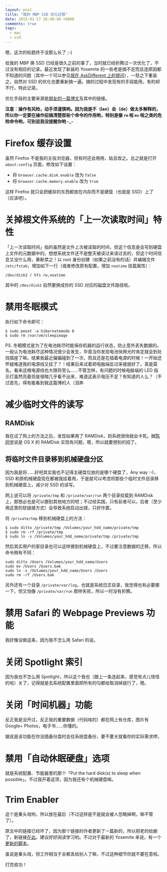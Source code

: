 ```yaml
---
layout: post
title: "我的 MBP SSD 优化过程"
date: 2015-01-17 16:40:49 +0800
comments: true
tags:
  - mac
  - ssd
---
```


嗯，这次的标题终于没那么长了 ;-)

给我的 MBP 换 SSD 已经是很久之前的事了，当时就已经折腾过一次优化了，不过没有相应的记录。最近发现了新装的 Yosemite 的一些老是搞不定而且连原因都不知道的问题（其中一个可以参见[我在 AskDifferent 上的提问](http://apple.stackexchange.com/questions/163500/when-i-want-to-install-teamviewer-10-why-cant-i-select-my-system-disk-as-the-d "AskDifferent: When I want to install TeamViewer 10, why can't I select my system disk as the distination?")），一怒之下重装之，自然对 SSD 的优化也要重新搞一遍。搞的过程中发现有的手段能用，有的却不行，特此记录。

优化手段的主要来源是[朋友的一篇博文](http://chenyufei.info/blog/2011-09-06/13-%E5%AF%B8-macbook-pro-%E6%8B%86%E5%85%89%E9%A9%B1%E6%9B%B4%E6%8D%A2-ssd/ "13 寸 Macbook Pro 拆光驱更换 SSD")及其中的链接。

**注意：操作有风险，动手须谨慎哟。因为我是不（lan）会（de）做太多解释的，所以你一定要在操作前搞清楚那些个命令的作用哟，特别是像 `rm` 啦 `mv` 啦之类的危险命令哟，可别说我没提醒你哟 -\_-**

# Firefox 缓存设置

虽然 Firefox 不是我的主役浏览器，但有时还会用用，姑且改之。总之就是打开 `about:config` 页面，修改如下设置：

* 将 `browser.cache.disk.enable` 改为 `false`
* 将 `browser.cache.memory.enable` 改为 `true`

这样 Firefox 就只会把缓存的东西都放在内存而不是硬盘（也就是 SSD）上了（应该吧）。

# 关掉根文件系统的「上一次读取时间」特性

「上一次读取时间」指的虽然是文件上次被读取的时间，但这个信息是会写到硬盘上文件的元数据中的。想想系统文件还不是整天被读过来读过去的，但这个时间信息又没什么用，果断禁之！以 root 身份创建（如果之前没有的话）并编辑文件 `/etc/fstab`，增加如下一行（或者修改原有配置，增加 `noatime` 挂载属性）：

```
/dev/disk2 / hfs rw,noatime
```

其中的 `/dev/disk2` 自然要换成你的 SSD 对应的磁盘文件路径啦。

# 禁用冬眠模式

执行如下命令即可：

```
$ sudo pmset -a hibernatemode 0
$ sudo rm /var/vm/sleepimage
```

PS. 冬眠模式是为了在电池耗尽时能保存机器的运行状态，防止意外丢失数据的。一般认为电池耗尽这种情况很少会发生，毕竟当你发现电池快用光时肯定就会到处找插座了嘛。结果我最近偏偏碰到了一次，而且还是在插着电源的时候！一开始还怀疑难道我的电源线又挂了？！结果后来试着把电脑端反过来接就好了。真是莫名，看来这根电源线也大限将至么……不管怎样，有问题的时候电脑端的 LED 指示灯虽然亮着但是很暗几乎看不出来，难道这表示电压不足？有知道的人么？（不过首先，得有能看到我这篇博的人（泪奔

# 减少临时文件的读写

## RAMDisk

我在试了网上的方法之后，发现如果用了 RAMDisk，则系统很快就会卡死。据[陈同学](https://twitter.com/cyfdecyf)说是 OS X 的 RAMDisk 实现有问题，嗯，所以就要想别的招了。

## 将临时文件目录移到机械硬盘分区

因为我是将……好吧其实我也不记得主硬盘位放的是哪个硬盘了，Any way :-)，SSD 和原机械硬盘现在都被我挂着用，于是就可以考虑将那些个临时文件目录移到机械硬盘上，减少对 SSD 的读写。

网上说可以将 `/private/tmp` 和 `/private/var/run` 两个目录挂载到 RAMDisk 上，那想必也是可以挪到其他地方的吧；不过经实践，只有前者可以，后者（至少用这里的软链接方式）会导致系统启动出错，只好作罢。

将 `/private/tmp` 移到机械硬盘上的方法：

```
$ sudo ditto /private/tmp /Volumes/your_hdd_name/private/tmp
$ sudo rm -rf /private/tmp
$ sudo ln -s /Volumes/your_hdd_name/private/tmp /private/tmp
```

然后其实用户的家目录也可以这样挪到机械硬盘上，不过要注意数据的迁移，所以命令稍有不同：

```
sudo ditto /Users /Volumes/your_hdd_name/Users
sudo mv /Users /Users.bak
sudo ln -s /Volumes/your_hdd_name/Users /Users
sudo rm -rf /Users.bak
```

另外还有一个目录 `/private/var/log`，也就是系统日志目录，我觉得也有必要挪一下，但又怕像 `/private/var/run` 那样失败，所以一时没有折腾。

# 禁用 Safari 的 Webpage Previews 功能

我好像没做这条，因为我不怎么用 Safari 的说。

# 关闭 Spotlight 索引

因为我也不怎么用 Spotlight，所以这个我也（跟上一条连起来，感觉有点儿怪怪的哈）关了，记得就是去系统配置里面把所有的勾都给取消掉就行了，嗯。

# 关闭「时间机器」功能

反正我是没开过，反正我的重要数据（代码啥的）都在网上有仓库，图片有 Google+ Photos，电子书……你懂的。

据说是该功能在你没插备份盘时会往系统盘备份，要不要关就看你的实际需求啰。

# 禁用「自动休眠硬盘」选项

就是系统配置、节能器里的那个「Put the hard disk(s) to sleep when possible」。不过我开着这项，因为我还有个机械硬盘嘛。

# Trim Enabler

这个是重头戏哟，所以放在最后（不过这样是不是就会被人忽略掉啊，嘛不管了）。

原文中的链接已经坏了，因为那个链接的作者更新了一篇新的，所以把老的给删了，新链接[在此](https://digitaldj.net/blog/2011/11/17/trim-enabler-for-os-x-lion-mountain-lion-mavericks/ "TRIM Enabler for OS X Lion, Mountain Lion, Mavericks")。建议好好阅读学习哟。不过对于最新的 Yosemite 来说，有一个[更新的脚本](https://gist.github.com/return1/4058659)。

虽说是重头戏，但工作相当于全都丢给别人了嘛，不过这种细节你就不要在意啦。

打完收功！
